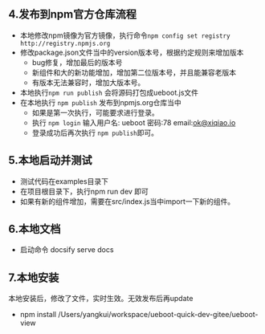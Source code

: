 ## 4.发布到npm官方仓库流程
- 本地修改npm镜像为官方镜像，执行命令`npm config set registry http://registry.npmjs.org `
- 修改package.json文件当中的version版本号，根据约定规则来增加版本
  - bug修复，增加最后的版本号
  - 新组件和大的新功能增加，增加第二位版本号，并且能兼容老版本
  - 有版本无法兼容时，增加大版本号。
- 本地执行`npm run publish` 会将源码打包成ueboot.js文件
- 在本地执行 `npm publish` 发布到npmjs.org仓库当中
  - 如果是第一次执行，可能要求进行登录。
  - 执行 `npm login` 输入用户名: ueboot 密码:78  email:ok@xiqiao.io
  - 登录成功后再次执行 `npm publish`即可。

## 5.本地启动并测试
- 测试代码在examples目录下
- 在项目根目录下，执行npm run dev 即可
- 如果有新的组件增加，需要在src/index.js当中import一下新的组件。

## 6.本地文档
- 启动命令 docsify serve docs
## 7.本地安装
本地安装后，修改了文件，实时生效。无效发布后再update
- npm install /Users/yangkui/workspace/ueboot-quick-dev-gitee/ueboot-view 

